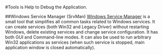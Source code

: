 #Tools is Help to Debug the Application.   

    

##Windows Service Manager (SrvMan)
[Windows Service Manager](http://tools.sysprogs.org/srvman/) is a small tool that simplifies all common tasks related to Windows services. It can create services (both Win32 and Legacy Driver) without restarting Windows, delete existing services and change service configuration. It has both GUI and Command-line modes. It can also be used to run arbitrary Win32 applications as services (when such service is stopped, main application window is closed automatically).

